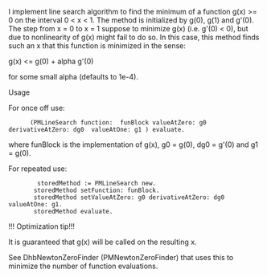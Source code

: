 I implement line search algorithm to find the minimum of a function g(x) >= 0 on the interval 0 < x < 1.
The method is initialized by g(0), g(1) and g'(0).
The step from x = 0 to x = 1 suppose to minimize g(x) (i.e. g'(0) < 0), but due to nonlinearity of g(x) might fail to do so.
In this case, this method finds such an x that this function is minimized in the sense:

g(x) <= g(0) + alpha g'(0)

for some small alpha (defaults to 1e-4).

Usage

For once off use: 

          (PMLineSearch function:  funBlock valueAtZero: g0  derivativeAtZero: dg0  valueAtOne: g1 ) evaluate.

where funBlock is the implementation of g(x), g0 = g(0), dg0 = g'(0) and g1 = g(0).

For repeated use:

            storedMethod := PMLineSearch new.
           storedMethod setFunction: funBlock.
           storedMethod setValueAtZero: g0 derivativeAtZero: dg0  valueAtOne: g1.
           storedMethod evaluate. 
 


!!! Optimization tip!!!

It is guaranteed that g(x) will be called on the resulting x.

See DhbNewtonZeroFinder (PMNewtonZeroFinder) that uses this to minimize the number of function evaluations.
